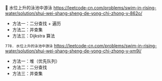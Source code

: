 
🎦 水位上升的泳池中游泳 https://leetcode-cn.com/problems/swim-in-rising-water/solution/shui-wei-shang-sheng-de-yong-chi-zhong-y-862o/
- 方法一：二分查找 + 遍历
- 方法二：并查集
- 方法三：Dijkstra 算法

`778. 水位上升的泳池中游泳` https://leetcode-cn.com/problems/swim-in-rising-water/solution/shui-wei-shang-sheng-de-yong-chi-zhong-y-xm9i/
- 方法一：堆（优先队列）
- 方法二：二分查找
- 方法三：并查集
